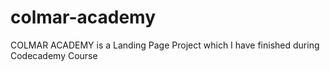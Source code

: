 # colmar-academy

COLMAR ACADEMY is a Landing Page Project which I have finished during Codecademy Course
